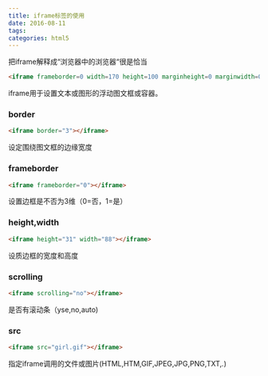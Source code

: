 ```yaml
---
title: iframe标签的使用
date: 2016-08-11
tags:
categories: html5
---
```


<!-- more -->

把iframe解释成“浏览器中的浏览器“很是恰当

```html
<iframe frameborder=0 width=170 height=100 marginheight=0 marginwidth=0 scrolling=no src=http://www.163.com></iframe>
```
iframe用于设置文本或图形的浮动图文框或容器。

<!-- more -->
### border
```html
<iframe border="3"></iframe>
```
设定围绕图文框的边缘宽度

### frameborder
```html
<iframe frameborder="0"></iframe>
```
设置边框是不否为3维（0=否，1=是）

### height,width
```html
<iframe height="31" width="88"></iframe>
```
设质边框的宽度和高度

### scrolling
```html
<iframe scrolling="no"></iframe>
```
是否有滚动条（yse,no,auto)

### src
```html
<iframe src="girl.gif"></iframe>
```
指定iframe调用的文件或图片(HTML,HTM,GIF,JPEG,JPG,PNG,TXT,*.*)
